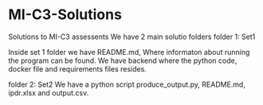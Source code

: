 # MI-C3-Solutions
Solutions to MI-C3 assessents
We have 2 main solutio folders
folder 1: Set1

Inside set 1 folder we have README.md, Where informaton about running the program can be found.
We have backend where the python code, docker file and requirements files resides.

folder 2: Set2
We have a python script produce_output.py, README.md, ipdr.xlsx and output.csv.
